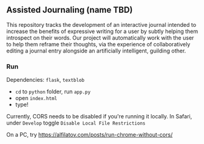 ## Assisted Journaling (name TBD)
This repository tracks the development of an interactive journal intended to increase the benefits of expressive writing for a user by subtly helping them introspect on their words. Our project will automatically work with the user to help them reframe their thoughts, via the experience of collaboratively editing a journal entry alongside an artificially intelligent, guilding other.

### Run
Dependencies: `flask`, `textblob`
- `cd` to `python` folder, run `app.py`
- open `index.html`
- type!

Currently, CORS needs to be disabled if you're running it locally. In Safari, under `Develop` toggle `Disable Local File Restrictions`

On a PC, try https://alfilatov.com/posts/run-chrome-without-cors/
